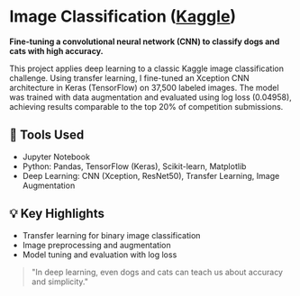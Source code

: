 # Image Classification ([Kaggle](https://www.kaggle.com/competitions/dogs-vs-cats-redux-kernels-edition))

**Fine-tuning a convolutional neural network (CNN) to classify dogs and cats with high accuracy.**

This project applies deep learning to a classic Kaggle image classification challenge. Using transfer learning, I fine-tuned an Xception CNN architecture in Keras (TensorFlow) on 37,500 labeled images. The model was trained with data augmentation and evaluated using log loss (0.04958), achieving results comparable to the top 20% of competition submissions.

## 🔧 Tools Used
- Jupyter Notebook
- Python: Pandas, TensorFlow (Keras), Scikit-learn, Matplotlib
- Deep Learning: CNN (Xception, ResNet50), Transfer Learning, Image Augmentation

## 💡 Key Highlights
- Transfer learning for binary image classification
- Image preprocessing and augmentation
- Model tuning and evaluation with log loss

> "In deep learning, even dogs and cats can teach us about accuracy and simplicity."
